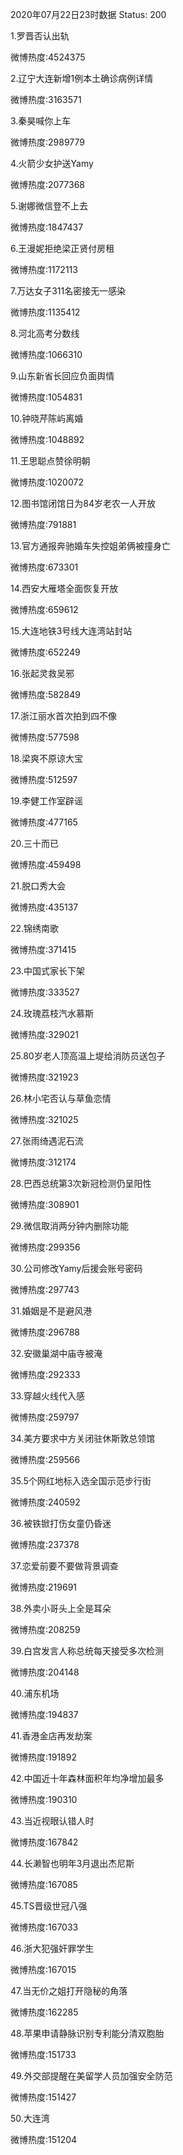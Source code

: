 2020年07月22日23时数据
Status: 200

1.罗晋否认出轨

微博热度:4524375

2.辽宁大连新增1例本土确诊病例详情

微博热度:3163571

3.秦昊喊你上车

微博热度:2989779

4.火箭少女护送Yamy

微博热度:2077368

5.谢娜微信登不上去

微博热度:1847437

6.王漫妮拒绝梁正贤付房租

微博热度:1172113

7.万达女子311名密接无一感染

微博热度:1135412

8.河北高考分数线

微博热度:1066310

9.山东新省长回应负面舆情

微博热度:1054831

10.钟晓芹陈屿离婚

微博热度:1048892

11.王思聪点赞徐明朝

微博热度:1020072

12.图书馆闭馆日为84岁老农一人开放

微博热度:791881

13.官方通报奔驰婚车失控姐弟俩被撞身亡

微博热度:673301

14.西安大雁塔全面恢复开放

微博热度:659612

15.大连地铁3号线大连湾站封站

微博热度:652249

16.张起灵救吴邪

微博热度:582849

17.浙江丽水首次拍到四不像

微博热度:577598

18.梁爽不原谅大宝

微博热度:512597

19.李健工作室辟谣

微博热度:477165

20.三十而已

微博热度:459498

21.脱口秀大会

微博热度:435137

22.锦绣南歌

微博热度:371415

23.中国式家长下架

微博热度:333527

24.玫瑰荔枝汽水慕斯

微博热度:329021

25.80岁老人顶高温上堤给消防员送包子

微博热度:321923

26.林小宅否认与草鱼恋情

微博热度:321025

27.张雨绮遇泥石流

微博热度:312174

28.巴西总统第3次新冠检测仍呈阳性

微博热度:308901

29.微信取消两分钟内删除功能

微博热度:299356

30.公司修改Yamy后援会账号密码

微博热度:297743

31.婚姻是不是避风港

微博热度:296788

32.安徽巢湖中庙寺被淹

微博热度:292333

33.穿越火线代入感

微博热度:259797

34.美方要求中方关闭驻休斯敦总领馆

微博热度:259566

35.5个网红地标入选全国示范步行街

微博热度:240592

36.被铁锨打伤女童仍昏迷

微博热度:237378

37.恋爱前要不要做背景调查

微博热度:219691

38.外卖小哥头上全是耳朵

微博热度:208259

39.白宫发言人称总统每天接受多次检测

微博热度:204148

40.浦东机场

微博热度:194837

41.香港金店再发劫案

微博热度:191892

42.中国近十年森林面积年均净增加最多

微博热度:190310

43.当近视眼认错人时

微博热度:167842

44.长濑智也明年3月退出杰尼斯

微博热度:167085

45.TS晋级世冠八强

微博热度:167033

46.浙大犯强奸罪学生

微博热度:167015

47.当无价之姐打开隐秘的角落

微博热度:162285

48.苹果申请静脉识别专利能分清双胞胎

微博热度:151733

49.外交部提醒在美留学人员加强安全防范

微博热度:151427

50.大连湾

微博热度:151204

